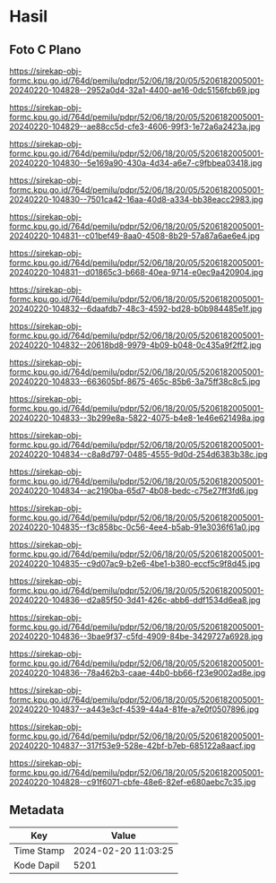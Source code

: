 # Hasil

## Foto C Plano

https://sirekap-obj-formc.kpu.go.id/764d/pemilu/pdpr/52/06/18/20/05/5206182005001-20240220-104828--2952a0d4-32a1-4400-ae16-0dc5156fcb69.jpg

https://sirekap-obj-formc.kpu.go.id/764d/pemilu/pdpr/52/06/18/20/05/5206182005001-20240220-104829--ae88cc5d-cfe3-4606-99f3-1e72a6a2423a.jpg

https://sirekap-obj-formc.kpu.go.id/764d/pemilu/pdpr/52/06/18/20/05/5206182005001-20240220-104830--5e169a90-430a-4d34-a6e7-c9fbbea03418.jpg

https://sirekap-obj-formc.kpu.go.id/764d/pemilu/pdpr/52/06/18/20/05/5206182005001-20240220-104830--7501ca42-16aa-40d8-a334-bb38eacc2983.jpg

https://sirekap-obj-formc.kpu.go.id/764d/pemilu/pdpr/52/06/18/20/05/5206182005001-20240220-104831--c01bef49-8aa0-4508-8b29-57a87a6ae6e4.jpg

https://sirekap-obj-formc.kpu.go.id/764d/pemilu/pdpr/52/06/18/20/05/5206182005001-20240220-104831--d01865c3-b668-40ea-9714-e0ec9a420904.jpg

https://sirekap-obj-formc.kpu.go.id/764d/pemilu/pdpr/52/06/18/20/05/5206182005001-20240220-104832--6daafdb7-48c3-4592-bd28-b0b984485e1f.jpg

https://sirekap-obj-formc.kpu.go.id/764d/pemilu/pdpr/52/06/18/20/05/5206182005001-20240220-104832--20618bd8-9979-4b09-b048-0c435a9f2ff2.jpg

https://sirekap-obj-formc.kpu.go.id/764d/pemilu/pdpr/52/06/18/20/05/5206182005001-20240220-104833--663605bf-8675-465c-85b6-3a75ff38c8c5.jpg

https://sirekap-obj-formc.kpu.go.id/764d/pemilu/pdpr/52/06/18/20/05/5206182005001-20240220-104833--3b299e8a-5822-4075-b4e8-1e46e621498a.jpg

https://sirekap-obj-formc.kpu.go.id/764d/pemilu/pdpr/52/06/18/20/05/5206182005001-20240220-104834--c8a8d797-0485-4555-9d0d-254d6383b38c.jpg

https://sirekap-obj-formc.kpu.go.id/764d/pemilu/pdpr/52/06/18/20/05/5206182005001-20240220-104834--ac2190ba-65d7-4b08-bedc-c75e27ff3fd6.jpg

https://sirekap-obj-formc.kpu.go.id/764d/pemilu/pdpr/52/06/18/20/05/5206182005001-20240220-104835--f3c858bc-0c56-4ee4-b5ab-91e3036f61a0.jpg

https://sirekap-obj-formc.kpu.go.id/764d/pemilu/pdpr/52/06/18/20/05/5206182005001-20240220-104835--c9d07ac9-b2e6-4be1-b380-eccf5c9f8d45.jpg

https://sirekap-obj-formc.kpu.go.id/764d/pemilu/pdpr/52/06/18/20/05/5206182005001-20240220-104836--d2a85f50-3d41-426c-abb6-ddf1534d6ea8.jpg

https://sirekap-obj-formc.kpu.go.id/764d/pemilu/pdpr/52/06/18/20/05/5206182005001-20240220-104836--3bae9f37-c5fd-4909-84be-3429727a6928.jpg

https://sirekap-obj-formc.kpu.go.id/764d/pemilu/pdpr/52/06/18/20/05/5206182005001-20240220-104836--78a462b3-caae-44b0-bb66-f23e9002ad8e.jpg

https://sirekap-obj-formc.kpu.go.id/764d/pemilu/pdpr/52/06/18/20/05/5206182005001-20240220-104837--a443e3cf-4539-44a4-81fe-a7e0f0507896.jpg

https://sirekap-obj-formc.kpu.go.id/764d/pemilu/pdpr/52/06/18/20/05/5206182005001-20240220-104837--317f53e9-528e-42bf-b7eb-685122a8aacf.jpg

https://sirekap-obj-formc.kpu.go.id/764d/pemilu/pdpr/52/06/18/20/05/5206182005001-20240220-104828--c91f6071-cbfe-48e6-82ef-e680aebc7c35.jpg


## Metadata

| Key        | Value               |
| ---------- | ------------------- |
| Time Stamp | 2024-02-20 11:03:25 |
| Kode Dapil | 5201                |



